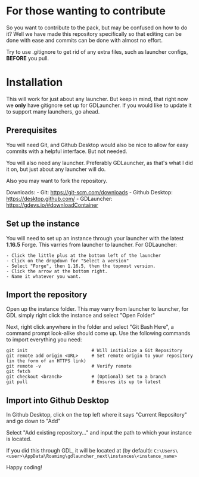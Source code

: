 # For those wanting to contribute

So you want to contribute to the pack, but may be confused on how to do it? Well we have made this repository specifically so that editing can be done with ease and commits can be done with almost no effort.

Try to use .gitignore to get rid of any extra files, such as launcher configs, **BEFORE** you pull.

# Installation

This will work for just about any launcher. But keep in mind, that right now we **only** have gitignore set up for GDLauncher. If you would like to update it to support many launchers, go ahead.

## Prerequisites

You will need Git, and Github Desktop would also be nice to allow for easy commits with a helpful interface. But not needed.

You will also need any launcher. Preferably GDLauncher, as that's what I did it on, but just about any launcher will do.

Also you may want to fork the repository.

Downloads:
    - Git: https://git-scm.com/downloads
    - Github Desktop: https://desktop.github.com/
    - GDLauncher: https://gdevs.io/#downloadContainer

## Set up the instance

You will need to set up an instance through your launcher with the latest **1.16.5** Forge. This varries from launcher to launcher. For GDLauncher:

    - Click the little plus at the bottom left of the launcher
    - Click on the dropdown for "Select a version"
    - Select "Forge", then 1.16.5, then the topmost version.
    - Click the arrow at the bottom right.
    - Name it whatever you want.

## Import the repository

Open up the instance folder. This may varry from launcher to launcher, for GDL simply right click the instance and select "Open Folder"

Next, right click anywhere in the folder and select "Git Bash Here", a command prompt look-alike should come up. Use the following commands to import everything you need:

```
git init                        # Will initialize a Git Repository
git remote add origin <URL>     # Set remote origin to your repository (in the form of an HTTPS link)
git remote -v                   # Verify remote
git fetch
git checkout <branch>           # (Optional) Set to a branch
git pull                        # Ensures its up to latest
```

## Import into Github Desktop

In Github Desktop, click on the top left where it says "Current Repository" and go down to "Add"

Select "Add existing repository..." and input the path to which your instance is located.

If you did this through GDL, it will be located at (by default): `C:\Users\<user>\AppData\Roaming\gdlauncher_next\instances\<instance_name>`

Happy coding!
